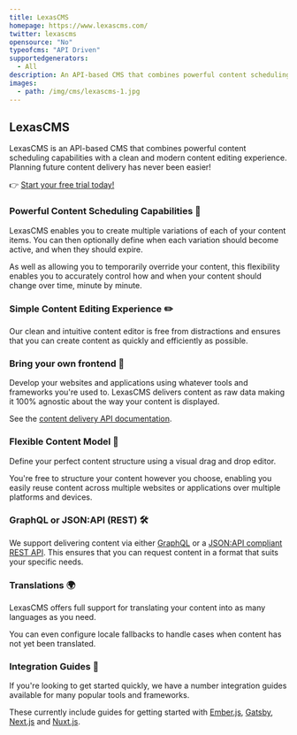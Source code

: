 ```yaml
---
title: LexasCMS
homepage: https://www.lexascms.com/
twitter: lexascms
opensource: "No"
typeofcms: "API Driven"
supportedgenerators:
  - All
description: An API-based CMS that combines powerful content scheduling capabilities with a clean and modern content editing experience.
images:
  - path: /img/cms/lexascms-1.jpg
---
```


## LexasCMS

LexasCMS is an API-based CMS that combines powerful content scheduling capabilities with a clean and modern content editing experience. Planning future content delivery has never been easier!

👉 [Start your free trial today!](https://app.lexascms.com/signup)

### Powerful Content Scheduling Capabilities 📅

LexasCMS enables you to create multiple variations of each of your content items. You can then optionally define when each variation should become active, and when they should expire.

As well as allowing you to temporarily override your content, this flexibility enables you to accurately control how and when your content should change over time, minute by minute.

### Simple Content Editing Experience ✏️

Our clean and intuitive content editor is free from distractions and ensures that you can create content as quickly and efficiently as possible.

### Bring your own frontend 🎨

Develop your websites and applications using whatever tools and frameworks you're used to. LexasCMS delivers content as raw data making it 100% agnostic about the way your content is displayed.

See the [content delivery API documentation](https://www.lexascms.com/docs/api-reference/content-delivery/).

### Flexible Content Model 🚧

Define your perfect content structure using a visual drag and drop editor.

You're free to structure your content however you choose, enabling you easily reuse content across multiple websites or applications over multiple platforms and devices.

### GraphQL or JSON:API (REST) 🛠

We support delivering content via either [GraphQL](https://www.lexascms.com/docs/api-reference/content-delivery/graphql/) or a [JSON:API compliant REST API](https://www.lexascms.com/docs/api-reference/content-delivery/jsonapi/). This ensures that you can request content in a format that suits your specific needs.

### Translations 🌍

LexasCMS offers full support for translating your content into as many languages as you need.

You can even configure locale fallbacks to handle cases when content has not yet been translated.

### Integration Guides 📕

If you're looking to get started quickly, we have a number integration guides available for many popular tools and frameworks.

These currently include guides for getting started with [Ember.js](https://www.lexascms.com/docs/integrations/ember-js), [Gatsby](https://www.lexascms.com/docs/integrations/gatsby), [Next.js](https://www.lexascms.com/docs/integrations/next-js) and [Nuxt.js](https://www.lexascms.com/docs/integrations/nuxt-js).
